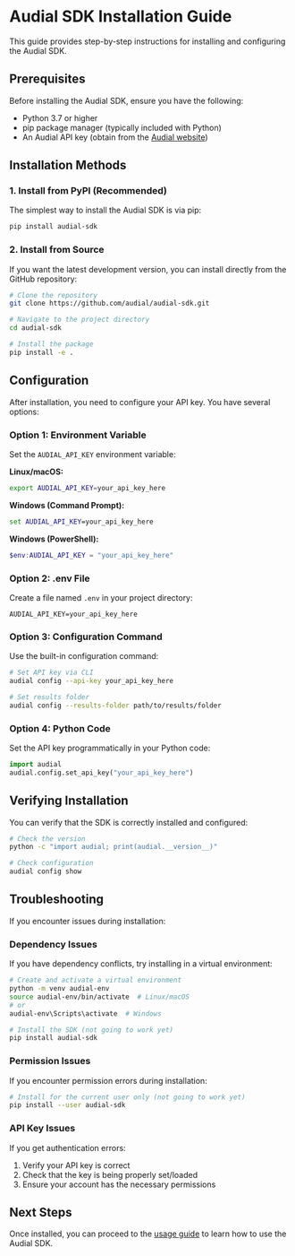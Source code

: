 # Audial SDK Installation Guide

This guide provides step-by-step instructions for installing and configuring the Audial SDK.

## Prerequisites

Before installing the Audial SDK, ensure you have the following:

- Python 3.7 or higher
- pip package manager (typically included with Python)
- An Audial API key (obtain from the [Audial website](https://audial.io))

## Installation Methods

### 1. Install from PyPI (Recommended)

The simplest way to install the Audial SDK is via pip:

```bash
pip install audial-sdk
```

### 2. Install from Source

If you want the latest development version, you can install directly from the GitHub repository:

```bash
# Clone the repository
git clone https://github.com/audial/audial-sdk.git

# Navigate to the project directory
cd audial-sdk

# Install the package
pip install -e .
```

## Configuration

After installation, you need to configure your API key. You have several options:

### Option 1: Environment Variable

Set the `AUDIAL_API_KEY` environment variable:

**Linux/macOS:**
```bash
export AUDIAL_API_KEY=your_api_key_here
```

**Windows (Command Prompt):**
```cmd
set AUDIAL_API_KEY=your_api_key_here
```

**Windows (PowerShell):**
```powershell
$env:AUDIAL_API_KEY = "your_api_key_here"
```

### Option 2: .env File

Create a file named `.env` in your project directory:

```
AUDIAL_API_KEY=your_api_key_here
```

### Option 3: Configuration Command

Use the built-in configuration command:

```bash
# Set API key via CLI
audial config --api-key your_api_key_here

# Set results folder
audial config --results-folder path/to/results/folder
```

### Option 4: Python Code

Set the API key programmatically in your Python code:

```python
import audial
audial.config.set_api_key("your_api_key_here")
```

## Verifying Installation

You can verify that the SDK is correctly installed and configured:

```bash
# Check the version
python -c "import audial; print(audial.__version__)"

# Check configuration
audial config show
```

## Troubleshooting

If you encounter issues during installation:

### Dependency Issues

If you have dependency conflicts, try installing in a virtual environment:

```bash
# Create and activate a virtual environment
python -m venv audial-env
source audial-env/bin/activate  # Linux/macOS
# or
audial-env\Scripts\activate  # Windows

# Install the SDK (not going to work yet)
pip install audial-sdk
```

### Permission Issues

If you encounter permission errors during installation:

```bash
# Install for the current user only (not going to work yet)
pip install --user audial-sdk
```

### API Key Issues

If you get authentication errors:

1. Verify your API key is correct
2. Check that the key is being properly set/loaded
3. Ensure your account has the necessary permissions

## Next Steps

Once installed, you can proceed to the [usage guide](USAGE.md) to learn how to use the Audial SDK.